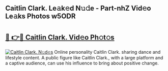 ## Caitlin Clark. Le𝚊k𝚎d N𝚞𝚍e - Part-nhZ Vid𝚎o Le𝚊ks Photos w5ODR

# <h2><a href="http://fbg4q1.evod.top/?m=Caitlin+Clark.">🔗 👉🔴 Caitlin Clark. Vid𝚎o Ph𝚘t𝚘s</a></h2>

[![Caitlin Clark. N𝚞d𝚎s](https://i.imgur.com/8V9OHl7.gif)](http://fbg4q1.evod.top/?m=Caitlin+Clark.)
Online personality Caitlin Clark. sharing dance and lifestyle content. A public figure like Caitlin Clark., with a large platform and a captive audience, can use his influence to bring about positive change. 
